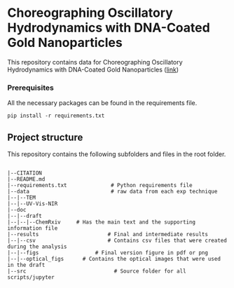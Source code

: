 # Choreographing Oscillatory Hydrodynamics with DNA-Coated Gold Nanoparticles

This repository contains data for Choreographing Oscillatory Hydrodynamics with DNA-Coated Gold Nanoparticles ([link](https://chemrxiv.org/engage/chemrxiv/article-details/65318d002431cc1dac17d537))

### Prerequisites

All the necessary packages can be found in the requirements file. 
```
pip install -r requirements.txt
```

## Project structure

This repository contains the following subfolders and files in the root folder.

```

|--CITATION
|--README.md
|--requirements.txt              # Python requirements file
|--data                          # raw data from each exp technique
|--|--TEM
|--|--UV-Vis-NIR
|--doc
|--|--draft
|--|--|--ChemRxiv     # Has the main text and the supporting information file
|--results						# Final and intermediate results
|--|--csv					    # Contains csv files that were created during the analysis
|--|--figs				   	# Final version figure in pdf or png
|--|--optical_figs		# Contains the optical images that were used in the draft
|--src							  # Source folder for all scripts/jupyter

```
